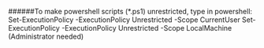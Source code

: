 ######To make powershell scripts (*.ps1) unrestricted, type in powershell:
Set-ExecutionPolicy -ExecutionPolicy Unrestricted -Scope CurrentUser
Set-ExecutionPolicy -ExecutionPolicy Unrestricted -Scope LocalMachine (Administrator needed)